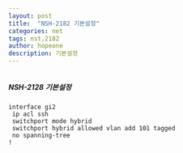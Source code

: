 ```yaml
---
layout: post
title:  "NSH-2182 기본설정"
categories: net
tags: nst,2182
author: hopeone
description: 기본설정
---
```



###### 
##### NSH-2128 기본설정


```
interface gi2
 ip acl ssh
 switchport mode hybrid
 switchport hybrid allowed vlan add 101 tagged
 no spanning-tree
!

```

 
